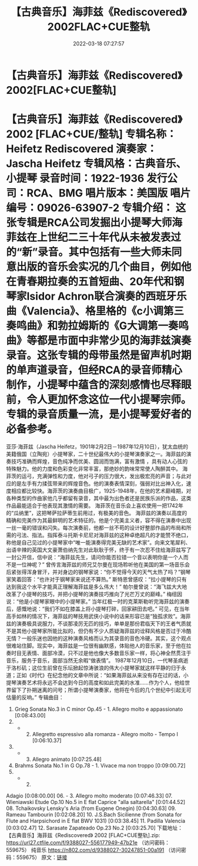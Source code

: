 ﻿---
title: 【古典音乐】海菲兹《Rediscovered》2002FLAC+CUE整轨
date: 2022-03-18 07:27:57
categories: 古典音乐、新世纪、纯音雅乐
tags: 纯音雅乐
---
# 【古典音乐】海菲兹《Rediscovered》2002[FLAC+CUE整轨]

【古典音乐】海菲兹《Rediscovered》 2002 [FLAC+CUE/整轨]
专辑名称：Heifetz Rediscovered
演奏家：Jascha Heifetz
专辑风格：古典音乐、小提琴
录音时间：1922-1936
发行公司：RCA、BMG
唱片版本：美国版
唱片编号：09026-63907-2
专辑介绍：
这张专辑是RCA公司发掘出小提琴大师海菲兹在上世纪二三十年代从未被发表过的“新”录音。其中包括有一些大师未同意出版的音乐会实况的几个曲目，例如他在青春期拉奏的五首短曲、20年代和钢琴家Isidor
Achron联合演奏的西班牙乐曲《Valencia》、格里格的《c小调第三奏鸣曲》和勃拉姆斯的《G大调第一奏鸣曲》等都是市面中非常少见的海菲兹演奏录音。这张专辑的母带虽然是留声机时期的单声道录音，但经RCA的录音师精心制作，小提琴中蕴含的深刻感情也尽释眼前，令人更加怀念这位一代小提琴宗师。专辑的录音质量一流，是小提琴爱好者的必备参考。
====================================
亚莎·海菲兹（Jascha
Heifetz，1901年2月2日－1987年12月10日），犹太血统的美籍俄国（立陶宛）小提琴家，二十世纪最伟大的小提琴演奏家之一。海菲兹的演奏技巧准确而辉煌，音色纯净而优美、圆润而饱满，富有激情
，具有动人心弦的特殊魅力。他的力度和色彩变化非常丰富，那绝妙的韵味常常使人陶醉其中。
海菲茨的运弓，充满弹性和力度，他对弓子的压力很大，发出极宏亮的声音；与此对应的是左手有力揉弦带来的辉煌音色。他的演奏表情深刻，强弱对比出神入化，速度相应都比较快。海菲茨的演奏曲目极广，1925-1948年，在他的艺术巅峰期，对各种类型的作曲家他几乎都留有录音，其中最为出色者还是民族乐派的作品，这类作品最能适合于他表现其激情的需要。
海菲茨在音乐会上喜欢使用一把1742年的“瓜纳里”，这把琴萨拉萨蒂生前用过，有极美的音色。
海菲兹的演奏以高度的精确和完美作为其最鲜明的艺术特征的。他是个完美主义者，容不得在演奏中出现一丝一毫的错误和闪失。每次演奏前，他都一丝不苟的设计好整部作品的布局和所需的弓法、指法。指挥泰斗托斯卡尼尼对海菲兹的这种卓绝超凡的才能赞不绝口，称他是自己见过的小提琴家中“唯一能演奏得完美无缺的艺术家”。向来文笔犀利、出语辛辣的英国大文豪萧伯纳先生对此耿耿于怀，终于有一次忍不住给海菲兹写了一封公开信，信中说：“海菲兹先生，请问你能否拉错一个音以表明你是一个人而不是一位神呢？”
曾传言海菲兹的师兄艾尔曼在现场聆听他在美国的第一场音乐会后紧张得浑身冒汗，并对身边的钢琴家说：“你不觉得今天的天气太热了吗？”钢琴家笑着回答：“也许对于钢琴家来说还不算热。”
斯特恩曾感叹：“拉小提琴的只有达到我这个水平才能真正理解海菲兹是多么伟大！”
帕尔曼曾说：“海飞兹大大地改革了小提琴的技巧，并把小提琴的演奏技巧推向了光芒万丈的巅峰。”
梅纽因说：“他是小提琴家眼中的小提琴家。”
当年红极一时的克莱斯勒听完海菲兹的演奏后，感慨地说：“我们不如在膝盖上将小提琴打碎，回家耕田去吧。”
可见，在当年高手如林的情况下，海菲兹的琴技用武侠小说中的话来形容已是“独孤求败”。海菲兹的演奏极具说服力，不谈那凌厉无匹的技巧，单单是那份君临天下的王者气质就不是其他小提琴家所能比拟的，但仍有不少人质疑海菲兹的诠释风格是否过于冷酷无情？一般乐迷也因他的这种演奏风格而认为其录音的音色冷硬。其实，这个观点很难站住脚。现实中，海菲兹是一位很有幽默感，体贴他人的音乐家，至于他在拉奏时目无表情、面部冷漠，只不过是他也像大多数音乐家一样，将心神全然贯注于音乐，服务于音乐，面部当然无余暇“做表情”。
1987年12月10日，一代琴圣病逝于洛杉矶；这位生前曾在乐坛掀起惊涛骇浪的伟大小提琴家就这样平静的归于永道；正如《时代》在纪念他的文章中所说：“如果海菲兹从来没有存在过的话，小提琴演奏艺术将永远不会达到今日的高度和如此完美的水准……作为个人，他给世界留下了扑朔迷离的问号；所谓小提琴演奏家，他将在今后的几个世纪中引起无可估量的反响。”
专辑曲目：
01. Grieg Sonata No.3 in C minor Op.45 - 1. Allegro molto e
appassionato
[0:08:43.00]
02. - 2. Allegretto espressivo alla romanza - Allegro molto - Tempo
I
[0:06:10.37]
03. - 3. Allegro
animato
[0:07:25.48]
04. Brahms Sonata No.1 in G Op.78 - 1. Vivace ma non
troppo
[0:09:00.72]
05. - 2.
Adagio
[0:08:00.00]
06. - 3. Allegro molto
moderato
[0:07:46.33]
07. Wieniawski Etude Op.10 No.5 in E flat Caprice "alla
saltarella"
[0:01:44.52]
08. Tchaikovsky Lensky's Aria (from Eugene
Onegin)
[0:04:30.63]
09. Rameau
Tambourin
[0:02:08.20]
10. J.S.Bach Sicilienne (from Sonata for Flute and Harpsichord in E
flat BWV
1031)
[0:03:38.45]
11. Padilla
Valencia
[0:03:02.47]
12. Sarasate Zapateado Op.23
No.2
[0:03:25.70]
下载地址：
【古典音乐】海菲兹《Rediscovered》 2002 [FLAC+CUE整轨].zip: https://url27.ctfile.com/f/9388027-556177949-47b21e
（访问密码：559675）
纯音乐
https://n802.com/d/9388027-30247851-00a191
（访问密码：559675）
原文：[链接](https://blog.sina.com.cn/s/blog_1647c7e7601030w91.html)